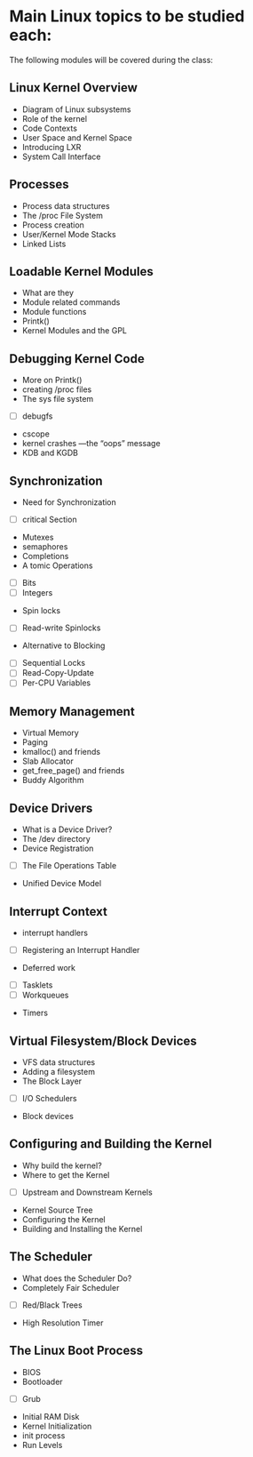 # Main Linux topics to be studied each:
The following modules will be covered during the class:

## Linux Kernel Overview
- Diagram of Linux subsystems
- Role of the kernel
- Code Contexts
- User Space and Kernel Space
- Introducing LXR
- System Call Interface

## Processes
- Process data structures
- The /proc File System
- Process creation
- User/Kernel Mode Stacks
- Linked Lists
## Loadable Kernel Modules
- What are they
- Module related commands
- Module functions
- Printk()
- Kernel Modules and the GPL
## Debugging Kernel Code
- More on Printk()
- creating /proc files
- The sys file system
 - [ ] debugfs
- cscope
- kernel crashes —the “oops” message
- KDB and KGDB
## Synchronization
- Need for Synchronization
- [ ] critical Section
- Mutexes
- semaphores
- Completions
- A tomic Operations
- [ ] Bits
- [ ] Integers
- Spin locks
- [ ] Read-write Spinlocks
- Alternative to Blocking

- [ ] Sequential Locks
- [ ] Read-Copy-Update
- [ ] Per-CPU Variables
## Memory Management
- Virtual Memory
- Paging
- kmalloc() and friends
- Slab Allocator
- get_free_page() and friends
- Buddy Algorithm
## Device Drivers
- What is a Device Driver?
- The /dev directory
- Device Registration
- [ ] The File Operations Table
- Unified Device Model
 

## Interrupt Context
- interrupt handlers
- [ ] Registering an Interrupt Handler
- Deferred work

- [ ] Tasklets
- [ ] Workqueues
- Timers
## Virtual Filesystem/Block Devices
- VFS data structures
- Adding a filesystem
- The Block Layer
- [ ] I/O Schedulers
- Block devices
## Configuring and Building the Kernel
- Why build the kernel?
- Where to get the Kernel
- [ ] Upstream and Downstream Kernels
- Kernel Source Tree
- Configuring the Kernel
- Building and Installing the Kernel
## The Scheduler
- What does the Scheduler Do?
- Completely Fair Scheduler
- [ ] Red/Black Trees
- High Resolution Timer
## The Linux Boot Process
- BIOS
- Bootloader
- [ ] Grub
- Initial RAM Disk
- Kernel Initialization
- init process
- Run Levels
